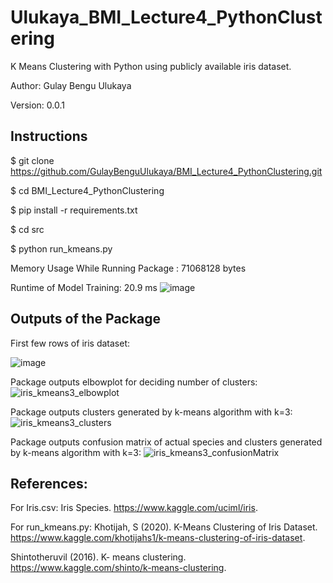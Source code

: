 # Ulukaya_BMI_Lecture4_PythonClustering
K Means Clustering with Python using publicly available iris dataset.

Author: Gulay Bengu Ulukaya

Version: 0.0.1

Instructions
------------
$ git clone https://github.com/GulayBenguUlukaya/BMI_Lecture4_PythonClustering.git

$ cd BMI_Lecture4_PythonClustering

$ pip install -r requirements.txt

$ cd src

$ python run_kmeans.py

Memory Usage While Running Package :  71068128  bytes

Runtime of Model Training: 20.9 ms
![image](https://user-images.githubusercontent.com/61863714/134284756-a4ff8b26-f4e0-4bc4-9896-d151914fe680.png)


Outputs of the Package
----------------------
First few rows of iris dataset:

![image](https://user-images.githubusercontent.com/61863714/134291730-a80cf690-964b-4d61-b468-c61cf0b82e6e.png)

Package outputs elbowplot for deciding number of clusters:
![iris_kmeans3_elbowplot](https://user-images.githubusercontent.com/61863714/134291543-77b091aa-e445-4770-adde-be6d4a2989af.png)

Package outputs clusters generated by k-means algorithm with k=3:
![iris_kmeans3_clusters](https://user-images.githubusercontent.com/61863714/134291555-3193febf-68af-496d-a30b-0ffe4eedf0f2.png)

Package outputs confusion matrix of actual species and clusters generated by k-means algorithm with k=3:
![iris_kmeans3_confusionMatrix](https://user-images.githubusercontent.com/61863714/134291572-685d9560-7fb1-47ef-8e19-4c2a2fc7dc27.png)



References:
----------
For Iris.csv:
  Iris Species. https://www.kaggle.com/uciml/iris.
  
For run_kmeans.py:
  Khotijah, S (2020). K-Means Clustering of Iris Dataset. https://www.kaggle.com/khotijahs1/k-means-clustering-of-iris-dataset.
  
  Shintotheruvil (2016). K- means clustering. https://www.kaggle.com/shinto/k-means-clustering.
